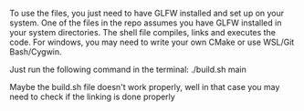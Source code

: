 To use the files, you just need to have GLFW installed and set up on your system.
One of the files in the repo assumes you have GLFW installed in your system directories.
The shell file compiles, links and executes the code. For windows, you may need to write your own CMake or use WSL/Git Bash/Cygwin.

Just run the following command in the terminal:
      ./build.sh main

Maybe the build.sh file doesn't work properly, well in that case you may need to check if the linking is done properly
